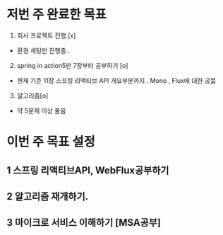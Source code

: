 # 저번 주 완료한 목표
1. 회사 프로젝트 진행.[x] 
- 환경 세팅만 진행중..
2. spring in action5판 7장부터 공부하기 [o]
- 현재 기준 11장 스프링 리액티브 API 개요부분까지 . Mono , Flux에 대한 공붑 
3. 알고리즘[o]
- 약 5문제 이상 풀음

# 이번 주 목표 설정
## 1 스프링 리액티브API, WebFlux공부하기
## 2 알고리즘 재개하기.
## 3 마이크로 서비스 이해하기 [MSA공부]
